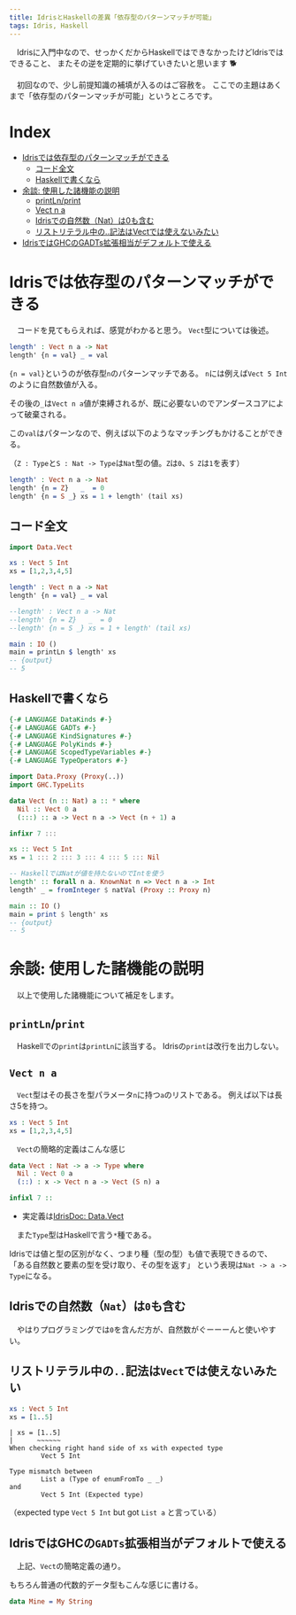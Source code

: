 ```yaml
---
title: IdrisとHaskellの差異「依存型のパターンマッチが可能」
tags: Idris, Haskell
---
```

　Idrisに入門中なので、せっかくだからHaskellではできなかったけどIdrisではできること、
またその逆を定期的に挙げていきたいと思います :dog2:

　初回なので、少し前提知識の補填が入るのはご容赦を。
ここでの主題はあくまで「依存型のパターンマッチが可能」というところです。

# Index

- [Idrisでは依存型のパターンマッチができる](#idris%E3%81%A7%E3%81%AF%E4%BE%9D%E5%AD%98%E5%9E%8B%E3%81%AE%E3%83%91%E3%82%BF%E3%83%BC%E3%83%B3%E3%83%9E%E3%83%83%E3%83%81%E3%81%8C%E3%81%A7%E3%81%8D%E3%82%8B)
    - [コード全文](#%E3%82%B3%E3%83%BC%E3%83%89%E5%85%A8%E6%96%87)
    - [Haskellで書くなら](#haskell%E3%81%A7%E6%9B%B8%E3%81%8F%E3%81%AA%E3%82%89)
- [余談: 使用した諸機能の説明](#%E4%BD%99%E8%AB%87-%E4%BD%BF%E7%94%A8%E3%81%97%E3%81%9F%E8%AB%B8%E6%A9%9F%E8%83%BD%E3%81%AE%E8%AA%AC%E6%98%8E)
    - [printLn/print](#printlnprint)
    - [Vect n a](#vect-n-a)
    - [Idrisでの自然数（Nat）は0も含む](#idris%E3%81%A7%E3%81%AE%E8%87%AA%E7%84%B6%E6%95%B0nat%E3%81%AF0%E3%82%82%E5%90%AB%E3%82%80)
    - [リストリテラル中の..記法はVectでは使えないみたい](#dotdot-in-vect)
- [IdrisではGHCのGADTs拡張相当がデフォルトで使える](#idris%E3%81%A7%E3%81%AFghc%E3%81%AEgadts%E6%8B%A1%E5%BC%B5%E7%9B%B8%E5%BD%93%E3%81%8C%E3%83%87%E3%83%95%E3%82%A9%E3%83%AB%E3%83%88%E3%81%A7%E4%BD%BF%E3%81%88%E3%82%8B)


# Idrisでは依存型のパターンマッチができる
　コードを見てもらえれば、感覚がわかると思う。
`Vect`型については後述。

```idris
length' : Vect n a -> Nat
length' {n = val} _ = val
```

`{n = val}`というのが依存型`n`のパターンマッチである。
`n`には例えば`Vect 5 Int`のように自然数値が入る。

その後の`_`は`Vect n a`値が束縛されるが、既に必要ないのでアンダースコアによって破棄される。

この`val`はパターンなので、例えば以下のようなマッチングもかけることができる。

（`Z : Type`と`S : Nat -> Type`は`Nat`型の値。`Z`は`0`、`S Z`は`1`を表す）

```idris
length' : Vect n a -> Nat
length' {n = Z}   _  = 0
length' {n = S _} xs = 1 + length' (tail xs)
```

## コード全文

```idris
import Data.Vect

xs : Vect 5 Int
xs = [1,2,3,4,5]

length' : Vect n a -> Nat
length' {n = val} _ = val

--length' : Vect n a -> Nat
--length' {n = Z}   _  = 0
--length' {n = S _} xs = 1 + length' (tail xs)

main : IO ()
main = printLn $ length' xs
-- {output}
-- 5
```

## Haskellで書くなら

```haskell
{-# LANGUAGE DataKinds #-}
{-# LANGUAGE GADTs #-}
{-# LANGUAGE KindSignatures #-}
{-# LANGUAGE PolyKinds #-}
{-# LANGUAGE ScopedTypeVariables #-}
{-# LANGUAGE TypeOperators #-}

import Data.Proxy (Proxy(..))
import GHC.TypeLits

data Vect (n :: Nat) a :: * where
  Nil :: Vect 0 a
  (:::) :: a -> Vect n a -> Vect (n + 1) a

infixr 7 :::

xs :: Vect 5 Int
xs = 1 ::: 2 ::: 3 ::: 4 ::: 5 ::: Nil

-- HaskellではNatが値を持たないのでIntを使う
length' :: forall n a. KnownNat n => Vect n a -> Int
length' _ = fromInteger $ natVal (Proxy :: Proxy n)

main :: IO ()
main = print $ length' xs
-- {output}
-- 5
```


# 余談: 使用した諸機能の説明
　以上で使用した諸機能について補足をします。

## `printLn`/`print`
　Haskellでの`print`は`printLn`に該当する。
Idrisの`print`は改行を出力しない。


## `Vect n a`
　`Vect`型はその長さを型パラメータ`n`に持つ`a`のリストである。
例えば以下は長さ5を持つ。

```idris
xs : Vect 5 Int
xs = [1,2,3,4,5]
```

　`Vect`の簡略的定義はこんな感じ

```idris
data Vect : Nat -> a -> Type where
  Nil : Vect 0 a
  (::) : x -> Vect n a -> Vect (S n) a

infixl 7 ::
```

- 実定義は[IdrisDoc: Data.Vect](https://www.idris-lang.org/docs/current/base_doc/docs/Data.Vect.html#Data.Vect.Vect)

　また`Type`型はHaskellで言う`*`種である。

Idrisでは値と型の区別がなく、つまり種（型の型）も値で表現できるので、
「ある自然数と要素の型を受け取り、その型を返す」
という表現は`Nat -> a -> Type`になる。

## **Idrisでの自然数（`Nat`）は`0`も含む**
　やはりプログラミングでは`0`を含んだ方が、自然数がぐーーーんと使いやすい。

## リストリテラル中の`..`記法は`Vect`では使えないみたい <a name="dotdot-in-vect"></a>

```idris
xs : Vect 5 Int
xs = [1..5]
```

```
| xs = [1..5]
|      ~~~~~~
When checking right hand side of xs with expected type
        Vect 5 Int

Type mismatch between
        List a (Type of enumFromTo _ _)
and
        Vect 5 Int (Expected type)
```
（expected type `Vect 5 Int` but got `List a` と言っている）

## IdrisではGHCの`GADTs`拡張相当がデフォルトで使える
　上記、`Vect`の簡略定義の通り。

もちろん普通の代数的データ型もこんな感じに書ける。

```idris
data Mine = My String
```
